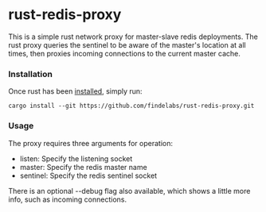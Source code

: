# rust-redis-proxy

This is a simple rust network proxy for master-slave redis deployments. The rust proxy queries the sentinel to be aware of the master's location at all times, then proxies incoming connections to the current master cache. 

### Installation

Once rust has been [installed](https://www.rust-lang.org/tools/install), simply run:
```
cargo install --git https://github.com/findelabs/rust-redis-proxy.git
```

### Usage

The proxy requires three arguments for operation:

  - listen: Specify the listening socket
  - master: Specify the redis master name
  - sentinel: Specify the redis sentinel socket

There is an optional --debug flag also available, which shows a little more info, such as incoming connections.
